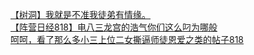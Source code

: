 [【树洞】我就是不准我徒弟有情缘。](http://tieba.baidu.com/p/3394335182?see_lz=1&pn=)   
[【阵营日经818】电八三龙宫的浩气你们这么叼为哪般](http://tieba.baidu.com/p/3394806549?see_lz=1&pn=)   
[呵呵，看了那么多小三上位二女撕逼师徒恩爱之类的帖子818](http://tieba.baidu.com/p/3393716546?see_lz=1&pn=)   
